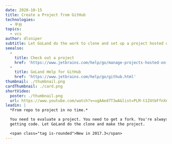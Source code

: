 ```yaml
---
date: 2020-10-15
title: Create a Project from GitHub
technologies:
  - 平台
topics:
  - vcs
author: dlsniper
subtitle: Let GoLand do the work to clone and set up a project hosted on GitHub.
seealso:
  - 
    title: Check out a project
    href: 'https://www.jetbrains.com/help/go/manage-projects-hosted-on-github.html#clone-from-GitHub'
  - 
    title: GoLand Help for GitHub
    href: 'https://www.jetbrains.com/help/go/github.html'
thumbnail: ./thumbnail.png
cardThumbnail: ./card.png
shortVideo:
  poster: ./thumbnail.png
  url: https://www.youtube.com/watch?v=ugAAed7T3wA&list=PLM-t1Z4tbFfnXnghmtk6WVz10_pivOw25&index=32&t=0s
leadin: |
  *From repo to project in no time.*

  You need to evaluate a project. You need to get a fork. You're always
  getting code. Let GoLand do the clone and make the project.

  <span class="tag is-rounded">New in 2017.3</span>
---
```


